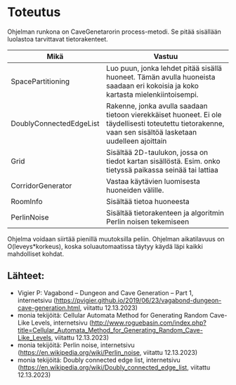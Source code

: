 # Toteutus

Ohjelman runkona on CaveGenetarorin process-metodi. Se pitää sisällään luolastoa tarvittavat tietorakenteet.

| Mikä                    | Vastuu                                                                                                                                                    |
|-------------------------|-----------------------------------------------------------------------------------------------------------------------------------------------------------|
| SpacePartitioning       | Luo puun, jonka lehdet pitää sisällä huoneet. Tämän avulla huoneista saadaan eri kokoisia ja koko kartasta mielenkiintoisempi.                            |
| DoublyConnectedEdgeList | Rakenne, jonka avulla saadaan tietoon vierekkäiset huoneet. Ei ole täydellisesti toteutettu tietorakenne, vaan sen sisältöä lasketaan uudelleen ajoittain |
| Grid                    | Sisältää 2D-taulukon, jossa on tiedot kartan sisällöstä. Esim. onko tietyssä paikassa seinää tai lattiaa                                                  |
| CorridorGenerator       | Vastaa käytävien luomisesta huoneiden välille.                                                                                                            |
| RoomInfo                | Sisältää tietoa huoneesta                                                                                                                                 |
| PerlinNoise             | Sisältää tietorakenteen ja algoritmin Perlin noisen tekemiseen                                                                                            |


Ohjelma voidaan siirtää pienillä muutoksilla peliin.
Ohjelman aikatilavuus on O(leveys*korkeus), koska soluautomaatissa täytyy käydä läpi kaikki mahdolliset kohdat.


## Lähteet:
- Vigier P: Vagabond – Dungeon and Cave Generation – Part 1, internetsivu (https://pvigier.github.io/2019/06/23/vagabond-dungeon-cave-generation.html, viitattu 12.13.2023)
- monia tekijöitä: Cellular Automata Method for Generating Random Cave-Like Levels, internetsivu (http://www.roguebasin.com/index.php?title=Cellular_Automata_Method_for_Generating_Random_Cave-Like_Levels, viitattu 12.13.2023)
- monia tekijöitä: Perlin noise, internetsivu (https://en.wikipedia.org/wiki/Perlin_noise, viitattu 12.13.2023)
- monia tekijöitä: Doubly connected edge list, internetsivu (https://en.wikipedia.org/wiki/Doubly_connected_edge_list, viitattu 12.13.2023)



